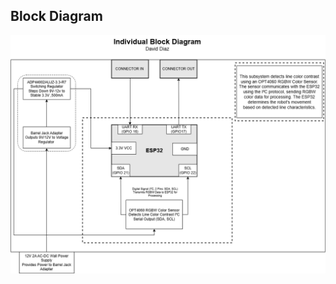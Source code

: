 ## Block Diagram

[![Block Diagram](/images/block.png) ](https://github.com/daviddiaz01/daviddiaz01.github.io/blob/303140b626f13bdaf422b368ebb9cf9529ff69dc/images/block.png)
